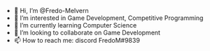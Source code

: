- 👋 Hi, I’m @Fredo-Melvern
- 👀 I’m interested in Game Development, Competitive Programming
- 🌱 I’m currently learning Computer Science
- 💞️ I’m looking to collaborate on Game Development
- 📫 How to reach me: discord FredoM#9839

<!---
Fredo-Melvern/Fredo-Melvern is a ✨ special ✨ repository because its `README.md` (this file) appears on your GitHub profile.
You can click the Preview link to take a look at your changes.
--->
